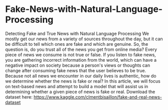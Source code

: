 # Fake-News-with-Natural-Language-Processing
Detecting Fake and True News with Natural Language Processing
We mostly get our news from a variety of sources throughout the day, but it can be difficult to tell which ones are fake and which are genuine. So, the question is, do you trust all of the news you get from online media? Every piece of news we consume is not true or false. If you listen to fake news, you are gathering incorrect information from the world, which can have a negative impact on society because a person's views or thoughts can change after consuming fake news that the user believes to be true. Because not all news we encounter in our daily lives is authentic, how do we determine whether the news is fake or real? In this article, we will focus on text-based news and attempt to build a model that will assist us in determining whether a given piece of news is fake or real.
Download the dataset here: https://www.kaggle.com/clmentbisaillon/fake-and-real-news-dataset
